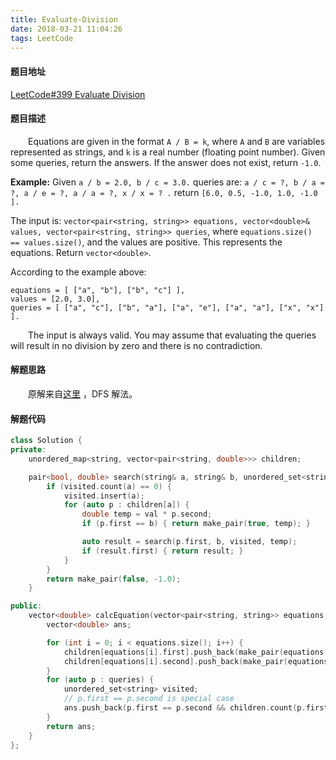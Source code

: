 ```yaml
---
title: Evaluate-Division
date: 2018-03-21 11:04:26
tags: LeetCode
---
```


#### 题目地址

[LeetCode#399 Evaluate Division](https://leetcode.com/problems/evaluate-division/description/)

#### 题目描述

&emsp;&emsp;Equations are given in the format `A / B = k`, where `A` and `B` are variables represented as strings, and `k` is a real number (floating point number). Given some queries, return the answers. If the answer does not exist, return `-1.0`.

<!--more-->

**Example:**
Given `a / b = 2.0, b / c = 3.0.` 
queries are: `a / c = ?, b / a = ?, a / e = ?, a / a = ?, x / x = ? .` 
return `[6.0, 0.5, -1.0, 1.0, -1.0 ].`

The input is: `vector<pair<string, string>> equations, vector<double>& values, vector<pair<string, string>> queries`, where `equations.size() == values.size()`, and the values are positive. This represents the equations. Return `vector<double>`.

According to the example above:

```
equations = [ ["a", "b"], ["b", "c"] ],
values = [2.0, 3.0],
queries = [ ["a", "c"], ["b", "a"], ["a", "e"], ["a", "a"], ["x", "x"] ]. 
```

&emsp;&emsp;The input is always valid. You may assume that evaluating the queries will result in no division by zero and there is no contradiction.

#### 解题思路

&emsp;&emsp;原解来自[这里](https://leetcode.com/problems/evaluate-division/discuss/88310/C++-0ms-23-lines-DFS-solution-with-comments) ，DFS 解法。

#### 解题代码

```c++
class Solution {
private:
    unordered_map<string, vector<pair<string, double>>> children;                               // adjacency list

    pair<bool, double> search(string& a, string& b, unordered_set<string>& visited, double val) {
        if (visited.count(a) == 0) {
            visited.insert(a);                                                                  // mark a as visited
            for (auto p : children[a]) {
                double temp = val * p.second;                                                   // potential result
                if (p.first == b) { return make_pair(true, temp); }                             // found result

                auto result = search(p.first, b, visited, temp);
                if (result.first) { return result; }
            }
        }
        return make_pair(false, -1.0);
    }

public:
    vector<double> calcEquation(vector<pair<string, string>> equations, vector<double>& values, vector<pair<string, string>> queries) {
        vector<double> ans;

        for (int i = 0; i < equations.size(); i++) {
            children[equations[i].first].push_back(make_pair(equations[i].second, values[i]));      // build graph list a->b
            children[equations[i].second].push_back(make_pair(equations[i].first, 1.0 / values[i]));// build graph list b->a
        }
        for (auto p : queries) {
            unordered_set<string> visited;                                                          // to record visited nodes
            // p.first == p.second is special case
            ans.push_back(p.first == p.second && children.count(p.first) ? 1.0 : search(p.first, p.second, visited, 1.0).second);
        }
        return ans;
    }
};
```

